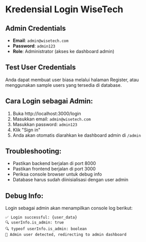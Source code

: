 # Kredensial Login WiseTech

## Admin Credentials
- **Email**: `admin@wisetech.com`
- **Password**: `admin123`
- **Role**: Administrator (akses ke dashboard admin)

## Test User Credentials  
Anda dapat membuat user biasa melalui halaman Register, atau menggunakan sample users yang tersedia di database.

## Cara Login sebagai Admin:
1. Buka http://localhost:3000/login
2. Masukkan email: `admin@wisetech.com`
3. Masukkan password: `admin123`
4. Klik "Sign in"
5. Anda akan otomatis diarahkan ke dashboard admin di `/admin`

## Troubleshooting:
- Pastikan backend berjalan di port 8000
- Pastikan frontend berjalan di port 3000
- Periksa console browser untuk debug info
- Database harus sudah diinisialisasi dengan user admin

## Debug Info:
Login sebagai admin akan menampilkan console log berikut:
```
✅ Login successful: {user_data}
🔍 userInfo.is_admin: true
🔍 typeof userInfo.is_admin: boolean
🔧 Admin user detected, redirecting to admin dashboard
```
